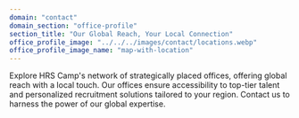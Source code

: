 ```yaml
---
domain: "contact"
domain_section: "office-profile"
section_title: "Our Global Reach, Your Local Connection"
office_profile_image: "../../../images/contact/locations.webp"
office_profile_image_name: "map-with-location"
---
```


Explore HRS Camp's network of strategically placed offices, offering
global reach with a local touch. Our offices ensure accessibility to
top-tier talent and personalized recruitment solutions tailored to
your region. Contact us to harness the power of our global
expertise.
